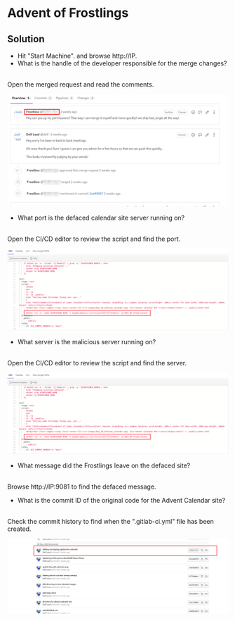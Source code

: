 # Advent of Frostlings                         

## Solution
- Hit "Start Machine". and browse http://IP.
- What is the handle of the developer responsible for the merge changes?
<br/>
Open the merged request and read the comments.

![Alt text](image.png)

- What port is the defaced calendar site server running on?
<br/>
Open the CI/CD editor to review the script and find the port.

![Alt text](image-1.png)

- What server is the malicious server running on?
<br/>
Open the CI/CD editor to review the script and find the server.

![Alt text](image-1.png)

- What message did the Frostlings leave on the defaced site?
<br/>
Browse http://IP:9081 to find the defaced message.

- What is the commit ID of the original code for the Advent Calendar site?
<br/>
Check the commit history to find when the ".gitlab-ci.yml" file has been created.

![Alt text](image-2.png)

